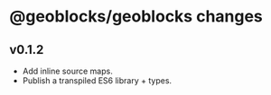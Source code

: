 # @geoblocks/geoblocks changes

## v0.1.2
- Add inline source maps.
- Publish a transpiled ES6 library + types.
